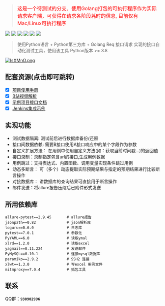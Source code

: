 
> <font size="3" color="red">这是一个待测试的分支、使用Golang打包的可执行程序作为实际请求客户端，可获得在请求各阶段耗时的信息, 目前仅有Mac/Linux可执行程序</font>

[![](https://gitee.com/zy7y/apiAutoTest/badge/star.svg)](https://gitee.com/zy7y/apiAutoTest)
[![](https://gitee.com/zy7y/apiAutoTest/badge/fork.svg)](https://gitee.com/zy7y/apiAutoTest)
[![](https://img.shields.io/github/license/zy7y/apiAutoTest)](https://gitee.com/zy7y/apiAutoTest/blob/master/LICENSE)
[![](https://img.shields.io/github/stars/zy7y/apiAutoTest)](https://github.com/zy7y/apiAutoTest)
[![](https://img.shields.io/github/forks/zy7y/apiAutoTest)](https://github.com/zy7y/apiAutoTest)
[![](https://img.shields.io/github/repo-size/zy7y/apiAutoTest?style=social)](https://github.com/zy7y/apiAutoTest)


> 使用Python语言 + Python第三方库 + Golang Req 接口请求 实现的接口自动化测试工具，使用该工具 Python版本 >= 3.8

[![IsXMnO.png](https://z3.ax1x.com/2021/11/13/IsXMnO.png)](https://imgtu.com/i/IsXMnO)

## 配套资源(点击即可跳转)
- [x] [项目使用手册](https://zy7y.github.io/apiAutoTest/)
- [x] [B站视频解析](https://www.bilibili.com/video/BV1jt4y1J7Nw)
- [x] [示例项目接口文档](https://gitee.com/zy7y/apiAutoTest/tree/v1.0/%E9%A1%B9%E7%9B%AE%E5%AE%9E%E6%88%98%E6%8E%A5%E5%8F%A3%E6%96%87%E6%A1%A3.md)
- [x] [Jenkins集成示例](https://www.cnblogs.com/zy7y/p/13448102.html)
## 实现功能
- 测试数据隔离: 测试前后进行数据库备份/还原
- 接口间数据依赖: 需要B接口使用A接口响应中的某个字段作为参数
- 自定义扩展方法： 在用例中使用自定义方法(如：获取当前时间戳...)的返回值 
- 接口录制：录制指定包含url的接口,生成用例数据
- 用例跳过：支持表达式、内置函数、调用变量实现条件跳过用例
- 动态多断言： 可（多个）动态提取实际预期结果与指定的预期结果进行比较断言操作
- 对接数据库： 讲数据库的查询结果可直接用于断言操作
- 邮件发送：将allure报告压缩后已附件形式发送

## 所用依赖库
```
allure-pytest==2.9.45		# allure报告
jsonpath==0.82				# json解析库
loguru==0.6.0				# 日志库
pytest==7.0.1				# 参数化
PyYAML==6.0				    # 读取ymal
xlrd==1.2.0					# 读取excel
yagmail==0.11.224			# 发送邮件
PyMySQL==0.10.1				# 连接mysql数据库
paramiko==2.9.2				# SSH2 连接
xlwt==1.3.0                 # 写excel 用例文件
mitmproxy==7.0.4            # 抓包工具
```

## 联系
QQ群：**`930902996`**


